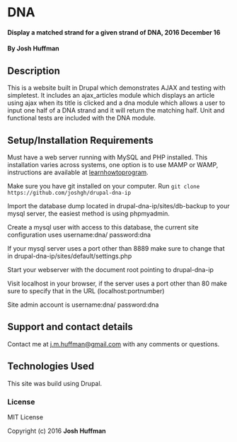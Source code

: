 # DNA

#### Display a matched strand for a given strand of DNA, 2016 December 16

#### By Josh Huffman

## Description

This is a website built in Drupal which demonstrates AJAX and testing with simpletest. It includes an ajax_articles module which displays an article using ajax when its title is clicked and a dna module which allows a user to input one half of a DNA strand and it will return the matching half.  Unit and functional tests are included with the DNA module.

## Setup/Installation Requirements

Must have a web server running with MySQL and PHP installed. This installation varies across systems, one option is to use MAMP or WAMP, instructions are available at [learnhowtoprogram](https://www.learnhowtoprogram.com/drupal/getting-started-with-drupal/server-and-database-setup).

Make sure you have git installed on your computer.
Run `git clone https://github.com/joshgh/drupal-dna-ip`

Import the database dump located in drupal-dna-ip/sites/db-backup to your mysql server, the easiest method is using phpmyadmin.

Create a mysql user with access to this database, the current site configuration uses username:dna/ password:dna

If your mysql server uses a port other than 8889 make sure to change that in drupal-dna-ip/sites/default/settings.php

Start your webserver with the document root pointing to drupal-dna-ip

Visit localhost in your browser, if the server uses a port other than 80 make sure to specify that in the URL (localhost:portnumber)

Site admin account is username:dna/ password:dna

## Support and contact details

Contact me at j.m.huffman@gmail.com with any comments or questions.

## Technologies Used

This site was build using Drupal.

### License

MIT License

Copyright (c) 2016 **Josh Huffman**
